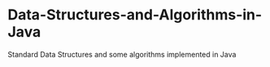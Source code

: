 # Data-Structures-and-Algorithms-in-Java
Standard Data Structures and some algorithms implemented in Java

